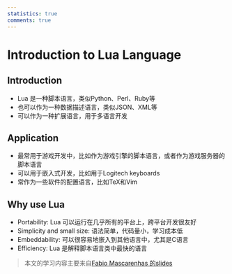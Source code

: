 ```yaml
---
statistics: true
comments: true
---
```


# Introduction to Lua Language

## Introduction

- Lua 是一种脚本语言，类似Python、Perl、Ruby等
- 也可以作为一种数据描述语言，类似JSON、XML等
- 可以作为一种扩展语言，用于多语言开发

## Application

- 最常用于游戏开发中，比如作为游戏引擎的脚本语言，或者作为游戏服务器的脚本语言
- 可以用于嵌入式开发，比如用于Logitech keyboards
- 常作为一些软件的配置语言，比如TeX和Vim

## Why use Lua

- Portability: Lua 可以运行在几乎所有的平台上，跨平台开发很友好
- Simplicity and small size: 语法简单，代码量小，学习成本低
- Embeddability: 可以很容易地嵌入到其他语言中，尤其是C语言
- Efficiency: Lua 是解释脚本语言类中最快的语言

> 本文的学习内容主要来自[Fabio Mascarenhas 的slides](https://www.dcc.ufrj.br/~fabiom/lua/00Introduction.pdf) 
